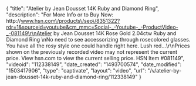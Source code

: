 {
    "title": "Atelier by Jean Dousset 14K Ruby and Diamond Ring",
    "description": "For More Info or to Buy Now: http:\/\/www.hsn.com\/products\/seo\/8351322?rdr=1&sourceid=youtube&cm_mmc=Social-_-Youtube-_-ProductVideo-_-081149\r\nAtelier by Jean Dousset 14K Rose Gold 2.04ctw Ruby and Diamond Ring \nNo need to see accessorizing through rosecolored glasses. You have all the rosy style one could handle right here. Lush red...\r\nPrices shown on the previously recorded video may not represent the current price.  View hsn.com to view the current selling price. HSN Item #081149",
    "videoid": "112338149",
    "date_created": "1493700574",
    "date_modified": "1503417906",
    "type": "captivate",
    "layout": "video",
    "url": "\/v\/atelier-by-jean-dousset-14k-ruby-and-diamond-ring\/112338149"
}